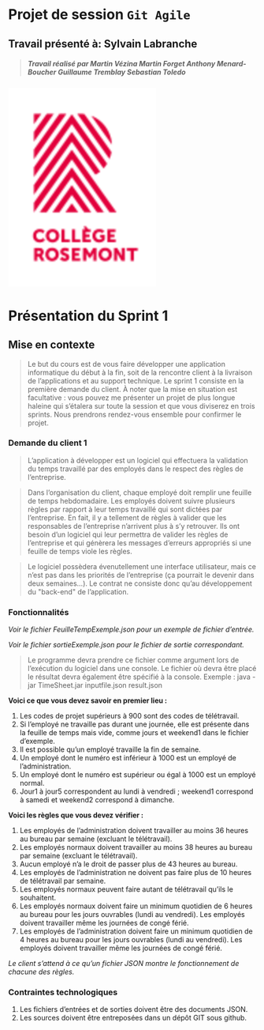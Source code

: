 #  **Projet de session `Git Agile`**

## Travail présenté à: **Sylvain Labranche**
>##### Travail réalisé par ***Martin Vézina*** ***Martin Forget*** ***Anthony Menard-Boucher*** ***Guillaume Tremblay*** ***Sebastian Toledo***

![Logo_Rosemont](/images/logo_college_rosemontReduit.png)

# **Présentation du Sprint 1**


## **Mise en contexte**
>Le but du cours est de vous faire développer une application informatique du début à la fin, soit de la rencontre
client à la livraison de l’applications et au support technique.
Le sprint 1 consiste en la première demande du client.
À noter que la mise en situation est facultative : vous pouvez me présenter un projet de plus longue haleine qui
s’étalera sur toute la session et que vous diviserez en trois sprints. Nous prendrons rendez-vous ensemble pour
confirmer le projet.


### **Demande du client 1**
>L’application à développer est un logiciel qui effectuera la validation du temps travaillé par des employés dans le
respect des règles de l’entreprise.

>Dans l’organisation du client, chaque employé doit remplir une feuille de temps hebdomadaire. Les employés doivent
suivre plusieurs règles par rapport à leur temps travaillé qui sont dictées par l’entreprise. En fait, il y a tellement
de règles à valider que les responsables de l’entreprise n’arrivent plus à s’y retrouver. Ils ont besoin d’un logiciel qui
leur permettra de valider les règles de l’entreprise et qui génèrera les messages d’erreurs appropriés si une feuille de
temps viole les règles.

>Le logiciel possèdera évenutellement une interface utilisateur, mais ce n’est pas dans les priorités de l’entreprise
(ça pourrait le devenir dans deux semaines...). Le contrat ne consiste donc qu’au développement du "back-end" de
l’application.


### **Fonctionnalités**

_Voir le fichier FeuilleTempExemple.json pour un exemple de fichier d’entrée._

_Voir le fichier sortieExemple.json pour le fichier de sortie correspondant._

>Le programme devra prendre ce fichier comme argument lors de l’exécution du logiciel dans une console. Le fichier
où devra être placé le résultat devra également être spécifié à la console. Exemple :
java -jar TimeSheet.jar inputfile.json result.json

**Voici ce que vous devez savoir en premier lieu :**

1. Les codes de projet supérieurs à 900 sont des codes de télétravail.
2. Si l’employé ne travaille pas durant une journée, elle est présente dans la feuille de temps mais vide, comme
jours et weekend1 dans le fichier d’exemple.
3. Il est possible qu’un employé travaille la fin de semaine.
4. Un employé dont le numéro est inférieur à 1000 est un employé de l’administration.
5. Un employé dont le numéro est supérieur ou égal à 1000 est un employé normal.
6. Jour1 à jour5 correspondent au lundi à vendredi ; weekend1 correspond à samedi et weekend2 correspond à
dimanche.

**Voici les règles que vous devez vérifier :**

1. Les employés de l’administration doivent travailler au moins 36 heures au bureau par semaine (excluant le
télétravail).
2. Les employés normaux doivent travailler au moins 38 heures au bureau par semaine (excluant le télétravail).
3. Aucun employé n’a le droit de passer plus de 43 heures au bureau.
4. Les employés de l’administration ne doivent pas faire plus de 10 heures de télétravail par semaine.
5. Les employés normaux peuvent faire autant de télétravail qu’ils le souhaitent.
6. Les employés normaux doivent faire un minimum quotidien de 6 heures au bureau pour les jours ouvrables
(lundi au vendredi). Les employés doivent travailler même les journées de congé férié.
7. Les employés de l’administration doivent faire un minimum quotidien de 4 heures au bureau pour les jours
ouvrables (lundi au vendredi). Les employés doivent travailler même les journées de congé férié.

_Le client s’attend à ce qu’un fichier JSON montre le fonctionnement de chacune des règles._

### **Contraintes technologiques**

1. Les fichiers d’entrées et de sorties doivent être des documents JSON.
2. Les sources doivent être entreposées dans un dépôt GIT sous github.


